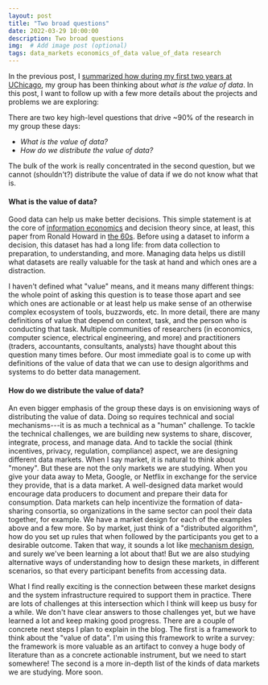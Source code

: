 ```yaml
---
layout: post
title: "Two broad questions"
date: 2022-03-29 10:00:00
description: Two broad questions
img:  # Add image post (optional)
tags: data_markets economics_of_data value_of_data research
---
```


In the previous post, I [summarized how during my first two years at UChicago](http://raulcastrofernandez.com/init-post/), my group has been thinking about *what is the value of data*. In this post, I want to follow up with a few more details about the projects and problems we are exploring:

There are two key high-level questions that drive ~90% of the research in my group these days:

- *What is the value of data?*
- *How do we distribute the value of data?*

The bulk of the work is really concentrated in the second question, but we cannot (shouldn't?) distribute the value of data if we do not know what that is.

#### What is the value of data?

Good data can help us make better decisions. This simple statement is at the core of [information economics](https://en.wikipedia.org/wiki/Information_economics#Value_of_information) and decision theory since, at least, this paper from Ronald Howard in [the 60s](https://ieeexplore.ieee.org/document/4082064). Before using a dataset to inform a decision, this dataset has had a long life: from data collection to preparation, to understanding, and more. Managing data helps us distill what datasets are really valuable for the task at hand and which ones are a distraction.

I haven't defined what "value" means, and it means many different things: the whole point of asking this question is to tease those apart and see which ones are actionable or at least help us make sense of an otherwise complex ecosystem of tools, buzzwords, etc. In more detail, there are many definitions of value that depend on context, task, and the person who is conducting that task. Multiple communities of researchers (in economics, computer science, electrical engineering, and more) and practitioners (traders, accountants, consultants, analysts) have thought about this question many times before. Our most immediate goal is to come up with definitions of the value of data that we can use to design algorithms and systems to do better data management.

#### How do we distribute the value of data?

An even bigger emphasis of the group these days is on envisioning ways of distributing the value of data. Doing so requires technical and social mechanisms---it is as much a technical as a "human" challenge. To tackle the technical challenges, we are building new systems to share, discover, integrate, process, and manage data. And to tackle the social (think incentives, privacy, regulation, compliance) aspect, we are designing different data markets. When I say market, it is natural to think about "money". But these are not the only markets we are studying. When you give your data away to Meta, Google, or Netflix in exchange for the service they provide, that is a data market. A well-designed data market would encourage data producers to document and prepare their data for consumption. Data markets can help incentivize the formation of data-sharing consortia, so organizations in the same sector can pool their data together, for example. We have a market design for each of the examples above and a few more. So by market, just think of a "distributed algorithm", how do you set up rules that when followed by the participants you get to a desirable outcome. Taken that way, it sounds a lot like [mechanism design](https://en.wikipedia.org/wiki/Mechanism_design), and surely we've been learning a lot about that! But we are also studying alternative ways of understanding how to design these markets, in different scenarios, so that every participant benefits from accessing data.

What I find really exciting is the connection between these market designs and the system infrastructure required to support them in practice. There are lots of challenges at this intersection which I think will keep us busy for a while. We don't have clear answers to those challenges yet, but we have learned a lot and keep making good progress. There are a couple of concrete next steps I plan to explain in the blog. The first is a framework to think about the "value of data". I'm using this framework to write a survey: the framework is more valuable as an artifact to convey a huge body of literature than as a concrete actionable instrument, but we need to start somewhere! The second is a more in-depth list of the kinds of data markets we are studying. More soon.
